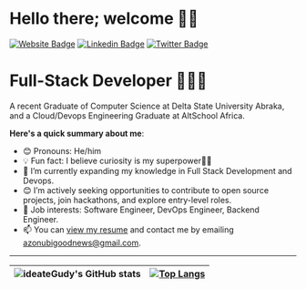 # Hello there; welcome 👋🏾

[![Website Badge](https://img.shields.io/badge/-ideategudy-000000?style=for-the-badge&logo=Google-Chrome&logoColor=white&link=https://mainstack.me/ideategudy)](https://mainstack.me/ideategudy) [![Linkedin Badge](https://img.shields.io/badge/-ideateGudy-blue?style=for-the-badge&logo=Linkedin&logoColor=white&link=https://www.linkedin.com/in/ideategudy)](https://www.linkedin.com/in/ideategudy) [![Twitter Badge](https://img.shields.io/badge/-@ideateGudy-1ca0f1?style=for-the-badge&logo=twitter&logoColor=white&link=https://twitter.com/ideateGudy)](https://twitter.com/ideateGudy)

# Full-Stack Developer 👨🏽‍💻

A recent Graduate of Computer Science at Delta State University Abraka, and a Cloud/Devops Engineering Graduate at AltSchool Africa. 

**Here's a quick summary about me**:

- 😊 Pronouns: He/him
- 💡 Fun fact: I believe curiosity is my superpower💪🏽
- 🌱 I’m currently expanding my knowledge in Full Stack Development and Devops.
- 😊 I’m actively seeking opportunities to contribute to open source projects, join hackathons, and explore entry-level roles.
- 💼 Job interests: Software Engineer, DevOps Engineer, Backend Engineer.
- 📫 You can [view my resume]([https://drive.google.com/drive/folders/1omCyrdGFHQKLjJsxdZI6gwwMFxMqGhG0]) and contact me by emailing azonubigoodnews@gmail.com.

---

 | <img align="center" src="https://github-readme-stats.vercel.app/api?username=ideateGudy&show_icons=true&include_all_commits=true&hide_border=true" alt="ideateGudy's GitHub stats" /> | [![Top Langs](https://github-readme-stats.vercel.app/api/top-langs/?username=ideategudy)](https://github.com/ideategudy/github-readme-stats) |
 | ------------- | ------------- |
 
 <!--- | <img align="center" src="https://github-readme-stats.vercel.app/api/top-langs/?username=ideateGudy&langs_count=8&layout=compact&hide_border=true" alt="ideateGudy's GitHub stats" /> |
| ------------- | ------------- |

-->
<!--- [![Top Langs](https://github-readme-stats.vercel.app/api/top-langs/?username=ideategudy)](https://github.com/ideategudy/github-readme-stats) -->
